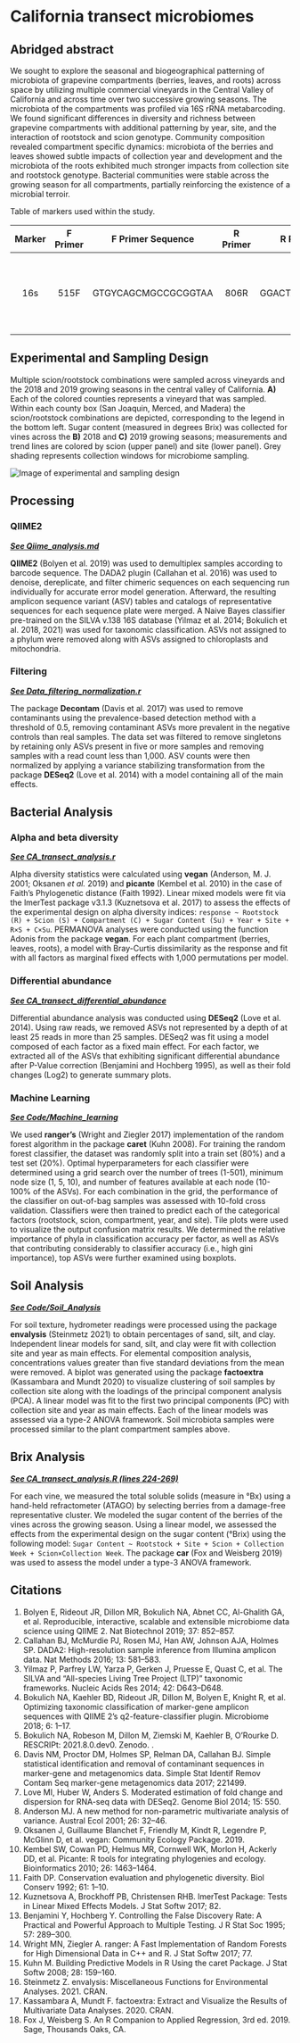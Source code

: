 # California transect microbiomes

## Abridged abstract

We sought to explore the seasonal and biogeographical patterning of microbiota of grapevine compartments (berries, leaves, and roots) across space by utilizing multiple commercial vineyards in the Central Valley of California and across time over two successive growing seasons. The microbiota of the compartments was profiled via 16S rRNA metabarcoding. We found significant differences in diversity and richness between grapevine compartments with additional patterning by year, site, and the interaction of rootstock and scion genotype. Community composition revealed compartment specific dynamics: microbiota of the berries and leaves showed subtle impacts of collection year and development and the microbiota of the roots exhibited much stronger impacts from collection site and rootstock genotype. Bacterial communities were stable across the growing season for all compartments, partially reinforcing the existence of a microbial terroir.

Table of markers used within the study.

| Marker   | F Primer| F Primer Sequence       | R Primer| R Primer Sequence    | Size (bp) | Citation                                       |
|:--------:|:-------:|:-----------------------:|:-------:|:--------------------:|:---------:|:----------------------------------------------:|
| 16s      | 515F    | GTGYCAGCMGCCGCGGTAA     | 806R    | GGACTACNVGGGTWTCTAAT | 390       | Parada *et al.* 2016 and Apprill *et al.* 2015 |

## Experimental and Sampling Design

Multiple scion/rootstock combinations were sampled across vineyards and the 2018 and 2019 growing seasons in the central valley of California. **A)** Each of the colored counties represents a vineyard that was sampled. Within each county box (San Joaquin, Merced, and Madera) the scion/rootstock combinations are depicted, corresponding to the legend in the bottom left. Sugar content (measured in degrees Brix) was collected for vines across the **B)** 2018 and **C)** 2019 growing seasons; measurements and trend lines are colored by scion (upper panel) and site (lower panel). Grey shading represents collection windows for microbiome sampling.

![Image of experimental and sampling design](https://github.com/Kenizzer/California_Transect_Microbiome/blob/main/Experimental_design_image/Figure_1.png)


## Processing 

### QIIME2 
[***See Qiime_analysis.md***](https://github.com/Kenizzer/California_Transect_Microbiome/blob/main/Code/Qiime_analysis.md)

**QIIME2** (Bolyen et al. 2019) was used to demultiplex samples according to barcode sequence. The DADA2 plugin (Callahan et al. 2016) was used to denoise, dereplicate, and filter chimeric sequences on each sequencing run individually for accurate error model generation. Afterward, the resulting amplicon sequence variant (ASV) tables and catalogs of representative sequences for each sequence plate were merged. A Naive Bayes classifier pre-trained on the SILVA v.138 16S database (Yilmaz et al. 2014; Bokulich et al. 2018, 2021) was used for taxonomic classification. ASVs not assigned to a phylum were removed along with ASVs assigned to chloroplasts and mitochondria. 

### Filtering
[***See Data_filtering_normalization.r***](https://github.com/Kenizzer/California_Transect_Microbiome/blob/main/Code/Data_filtering_normalization.R)

The package **Decontam** (Davis et al. 2017) was used to remove contaminants using the prevalence-based detection method with a threshold of 0.5, removing contaminant ASVs more prevalent in the negative controls than real samples. The data set was filtered to remove singletons by retaining only ASVs present in five or more samples and removing samples with a read count less than 1,000. ASV counts were then normalized by applying a variance stabilizing transformation from the package **DESeq2** (Love et al. 2014) with a model containing all of the main effects.


## Bacterial Analysis

### Alpha and beta diversity
[***See CA_transect_analysis.r***](https://github.com/Kenizzer/California_Transect_Microbiome/blob/main/Code/CA_transect_analysis.R)

 Alpha diversity statistics were calculated using **vegan** (Anderson, M. J. 2001; Oksanen *et al.* 2019) and **picante** (Kembel et al. 2010) in the case of Faith’s Phylogenetic distance (Faith 1992). Linear mixed models were fit via the lmerTest package v3.1.3 (Kuznetsova et al. 2017) to assess the effects of the experimental design on alpha diversity indices: `response ~ Rootstock (R) + Scion (S) + Compartment (C) + Sugar Content (Su) + Year + Site + R×S + C×Su`. PERMANOVA analyses were conducted using the function Adonis from the package **vegan**. For each plant compartment (berries, leaves, roots), a model with Bray-Curtis dissimilarity as the response and fit with all factors as marginal fixed effects with 1,000 permutations per model.

### Differential abundance
[***See CA_transect_differential_abundance***](https://github.com/Kenizzer/California_Transect_Microbiome/blob/main/Code/CA_transect_differential_abundance.R)

Differential abundance analysis was conducted using **DESeq2** (Love et al. 2014). Using raw reads, we removed ASVs not represented by a depth of at least 25 reads in more than 25 samples. DESeq2 was fit using a model composed of each factor as a fixed main effect. For each factor, we extracted all of the ASVs that exhibiting significant differential abundance after P-Value correction (Benjamini and Hochberg 1995), as well as their fold changes (Log2) to generate summary plots.

### Machine Learning
[***See Code/Machine_learning***](https://github.com/Kenizzer/California_Transect_Microbiome/tree/main/Code/Machine_learning)

 We used **ranger’s** (Wright and Ziegler 2017) implementation of the random forest algorithm in the package **caret** (Kuhn 2008). For training the random forest classifier, the dataset was randomly split into a train set (80%) and a test set (20%). Optimal hyperparameters for each classifier were determined using a grid search over the number of trees (1-501), minimum node size (1, 5, 10), and number of features available at each node (10-100% of the ASVs). For each combination in the grid, the performance of the classifier on out-of-bag samples was assessed with 10-fold cross validation. Classifiers were then trained to predict each of the categorical factors (rootstock, scion, compartment, year, and site). Tile plots were used to visualize the output confusion matrix results. We determined the relative importance of phyla in classification accuracy per factor, as well as ASVs that contributing considerably to classifier accuracy (i.e., high gini importance), top ASVs were further examined using boxplots.

## Soil Analysis
[***See Code/Soil_Analysis***](https://github.com/Kenizzer/California_Transect_Microbiome/tree/main/Code/Soil_analysis)

For soil texture, hydrometer readings were processed using the package **envalysis** (Steinmetz 2021) to obtain percentages of sand, silt, and clay. Independent linear models for sand, silt, and clay were fit with collection site and year as main effects. For elemental composition analysis, concentrations values greater than five standard deviations from the mean were removed. A biplot was generated using the package **factoextra** (Kassambara and Mundt 2020) to visualize clustering of soil samples by collection site along with the loadings of the principal component analysis (PCA). A linear model was fit to the first two principal components (PC) with collection site and year as main effects. Each of the linear models was assessed via a type-2 ANOVA framework. Soil microbiota samples were processed similar to the plant compartment samples above.

## Brix Analysis
[***See CA_transect_analysis.R (lines 224-269)***](https://github.com/Kenizzer/California_Transect_Microbiome/blob/cbeb212d8e2d04096923288e0c4912a4fd4dbf73/Code/CA_transect_analysis.R#L224-L269)

For each vine, we measured the total soluble solids (measure in °Bx) using a hand-held refractometer (ATAGO) by selecting berries from a damage-free representative cluster. We modeled the sugar content of the berries of the vines across the growing season. Using a linear model, we assessed the effects from the experimental design on the sugar content (°Brix) using the following model: `Sugar Content ~ Rootstock + Site + Scion + Collection Week + Scion×Collection Week`. The package **car** (Fox and Weisberg 2019) was used to assess the model under a type-3 ANOVA framework.


**Citations**
---
1.  Bolyen E, Rideout JR, Dillon MR, Bokulich NA, Abnet CC, Al-Ghalith GA, et al. Reproducible, interactive, scalable and extensible microbiome data science using QIIME 2. Nat Biotechnol 2019; 37: 852–857. 
2.  Callahan BJ, McMurdie PJ, Rosen MJ, Han AW, Johnson AJA, Holmes SP. DADA2: High-resolution sample inference from Illumina amplicon data. Nat Methods 2016; 13: 581–583. 
3.  Yilmaz P, Parfrey LW, Yarza P, Gerken J, Pruesse E, Quast C, et al. The SILVA and “All-species Living Tree Project (LTP)” taxonomic frameworks. Nucleic Acids Res 2014; 42: D643–D648. 
4.  Bokulich NA, Kaehler BD, Rideout JR, Dillon M, Bolyen E, Knight R, et al. Optimizing taxonomic classification of marker-gene amplicon sequences with QIIME 2’s q2-feature-classifier plugin. Microbiome 2018; 6: 1–17. 
5.  Bokulich NA, Robeson M, Dillon M, Ziemski M, Kaehler B, O’Rourke D. RESCRIPt: 2021.8.0.dev0. Zenodo. . 
6.  Davis NM, Proctor DM, Holmes SP, Relman DA, Callahan BJ. Simple statistical identification and removal of contaminant sequences in marker-gene and metagenomics data. Simple Stat Identif Remov Contam Seq marker-gene metagenomics data 2017; 221499. 
7.  Love MI, Huber W, Anders S. Moderated estimation of fold change and dispersion for RNA-seq data with DESeq2. Genome Biol 2014; 15: 550. 
8.  Anderson MJ. A new method for non-parametric multivariate analysis of variance. Austral Ecol 2001; 26: 32–46. 
9.  Oksanen J, Guillaume Blanchet F, Friendly M, Kindt R, Legendre P, McGlinn D, et al. vegan: Community Ecology Package. 2019. 
10.   Kembel SW, Cowan PD, Helmus MR, Cornwell WK, Morlon H, Ackerly DD, et al. Picante: R tools for integrating phylogenies and ecology. Bioinformatics 2010; 26: 1463–1464. 
11.   Faith DP. Conservation evaluation and phylogenetic diversity. Biol Conserv 1992; 61: 1–10. 
12.   Kuznetsova A, Brockhoff PB, Christensen RHB. lmerTest Package: Tests in Linear Mixed Effects Models. J Stat Softw 2017; 82. 
13.   Benjamini Y, Hochberg Y. Controlling the False Discovery Rate: A Practical and Powerful Approach to Multiple Testing. J R Stat Soc 1995; 57: 289–300. 
14.   Wright MN, Ziegler A. ranger: A Fast Implementation of Random Forests for High Dimensional Data in C++ and R. J Stat Softw 2017; 77. 
15.   Kuhn M. Building Predictive Models in R Using the caret Package. J Stat Softw 2008; 28: 159–160. 
16.   Steinmetz Z. envalysis: Miscellaneous Functions for Environmental Analyses. 2021. CRAN. 
17.   Kassambara A, Mundt F. factoextra: Extract and Visualize the Results of Multivariate Data Analyses. 2020. CRAN. 
18.   Fox J, Weisberg S. An R Companion to Applied Regression, 3rd ed. 2019. Sage, Thousands Oaks, CA.